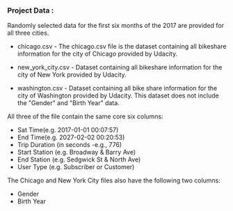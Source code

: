 ### Project Data :
Randomly selected data for the first six months of the 2017 are provided for all three cities.

* chicago.csv - The chicago.csv file is the dataset containing all bikeshare information for the city of Chicago provided by Udacity.

* new_york_city.csv - Dataset containing all bikeshare information for the city of New York provided by Udacity.

* washington.csv - Dataset containing all bike share information for the city of Washington provided by Udacity.
This dataset does not include the "Gender" and "Birth Year" data.

All three of the file contain the same core six columns:

* Sat Time(e.g. 2017-01-01 00:07:57)
* End Time(e.g. 2027-02-02 00:20:53)
* Trip Duration (in seconds -e.g., 776)
* Start Station (e.g. Broadway & Barry Ave)
* End Station (e.g. Sedgwick St & North Ave)
* User Type (e.g. Subscriber or Customer)

The Chicago and New York City files also have the following two columns:

* Gender
* Birth Year
